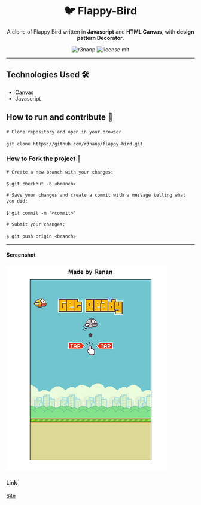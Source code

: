 <div align="center">

# 🐦 Flappy-Bird

</div>

<div align="center">

  A clone of Flappy Bird written in **Javascript** and **HTML Canvas**, with **design pattern Decorator**.

</div>

<div align="center">

![r3nanp](https://img.shields.io/badge/r3nanp-flappy--bird-blue?style=flat-square)
![license mit](https://img.shields.io/github/license/r3nanp/flappy-bird?color=blue&label=LICENSE&logo=github&style=flat-square)

</div>

---

## Technologies Used 🛠

- Canvas
- Javascript

## How to run and contribute 🤔

```
# Clone repository and open in your browser

git clone https://github.com/r3nanp/flappy-bird.git
```
### How to Fork the project 💪

```
# Create a new branch with your changes:

$ git checkout -b <branch>
```

```
# Save your changes and create a commit with a message telling what you did:

$ git commit -m "<commit>"
```

```
# Submit your changes:

$ git push origin <branch>
```
---
#### Screenshot

<img src="./.github/screenshot.png" />

#### Link

[Site](https://r3nanp-flappy-bird-clone.netlify.app/src)
